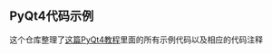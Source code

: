 ## PyQt4代码示例
这个仓库整理了[这篇PyQt4教程](http://www.qaulau.com/books/PyQt4_Tutorial/index.html)里面的所有示例代码以及相应的代码注释